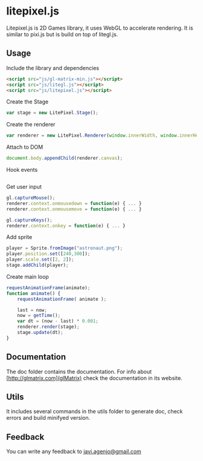litepixel.js
=========

Litepixel.js is 2D Games library, it uses WebGL to accelerate rendering. It is similar to pixi.js but is build on top of litegl.js.

Usage
-----

Include the library and dependencies
```html
<script src="js/gl-matrix-min.js"></script>
<script src="js/litegl.js"></script>
<script src="js/litepixel.js"></script>
```

Create the Stage
```js
var stage = new LitePixel.Stage();
```


Create the renderer
```js
var renderer = new LitePixel.Renderer(window.innerWidth, window.innerHeight);
```

Attach to DOM
```js
document.body.appendChild(renderer.canvas);
```

Hook events
```js
```

Get user input
```js
gl.captureMouse();
renderer.context.onmousedown = function(e) { ... }
renderer.context.onmousemove = function(e) { ... }

gl.captureKeys();
renderer.context.onkey = function(e) { ... }
```

Add sprite
```js
player = Sprite.fromImage("astronaut.png");
player.position.set([240,300]);
player.scale.set([2, 2]);
stage.addChild(player);
```

Create main loop
```js
requestAnimationFrame(animate);
function animate() {
	requestAnimationFrame( animate );

	last = now;
	now = getTime();
	var dt = (now - last) * 0.001;
	renderer.render(stage);
	stage.update(dt);
}
```

Documentation
-------------
The doc folder contains the documentation. For info about [http://glmatrix.com](glMatrix) check the documentation in its website.

Utils
-----

It includes several commands in the utils folder to generate doc, check errors and build minifyed version.


Feedback
--------

You can write any feedback to javi.agenjo@gmail.com
